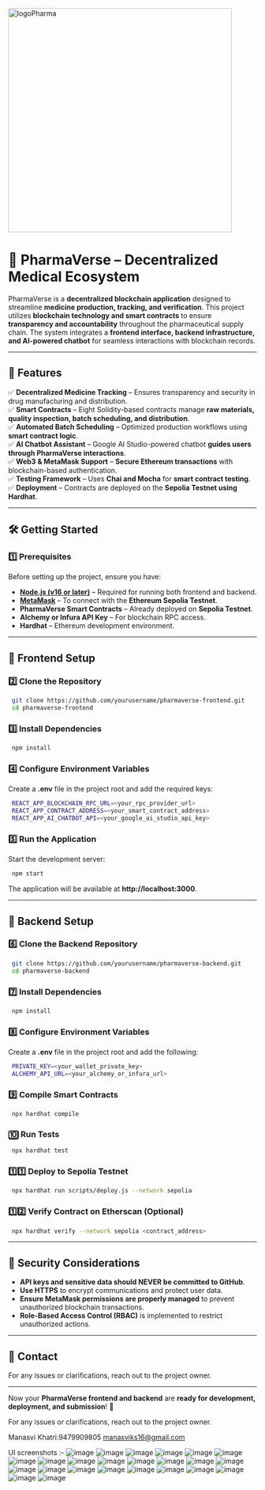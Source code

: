 <img align="center" width="453" alt="logoPharma" src="https://github.com/Team-Upsilon/PharmaVerse-frontend/assets/103581884/6c562eb4-4c57-4f20-9cdd-e9fe98cc27f1">



# 🌿 PharmaVerse – Decentralized Medical Ecosystem

PharmaVerse is a **decentralized blockchain application** designed to streamline **medicine production, tracking, and verification**. This project utilizes **blockchain technology and smart contracts** to ensure **transparency and accountability** throughout the pharmaceutical supply chain. The system integrates a **frontend interface, backend infrastructure, and AI-powered chatbot** for seamless interactions with blockchain records.

---

## 🚀 Features  

✅ **Decentralized Medicine Tracking** – Ensures transparency and security in drug manufacturing and distribution.  
✅ **Smart Contracts** – Eight Solidity-based contracts manage **raw materials, quality inspection, batch scheduling, and distribution**.  
✅ **Automated Batch Scheduling** – Optimized production workflows using **smart contract logic**.  
✅ **AI Chatbot Assistant** – Google AI Studio-powered chatbot **guides users through PharmaVerse interactions**.  
✅ **Web3 & MetaMask Support** – **Secure Ethereum transactions** with blockchain-based authentication.  
✅ **Testing Framework** – Uses **Chai and Mocha** for **smart contract testing**.  
✅ **Deployment** – Contracts are deployed on the **Sepolia Testnet using Hardhat**.  

---

## 🛠️ Getting Started  

### 1️⃣ Prerequisites  

Before setting up the project, ensure you have:  

- **[Node.js (v16 or later)](https://nodejs.org/)** – Required for running both frontend and backend.  
- **[MetaMask](https://metamask.io/)** – To connect with the **Ethereum Sepolia Testnet**.  
- **PharmaVerse Smart Contracts** – Already deployed on **Sepolia Testnet**.  
- **Alchemy or Infura API Key** – For blockchain RPC access.  
- **Hardhat** – Ethereum development environment.  

---

## 📌 Frontend Setup  

### 2️⃣ Clone the Repository  

```sh
 git clone https://github.com/yourusername/pharmaverse-frontend.git
 cd pharmaverse-frontend
```

### 3️⃣ Install Dependencies  

```sh
 npm install
```

### 4️⃣ Configure Environment Variables  

Create a **.env** file in the project root and add the required keys:  

```sh
 REACT_APP_BLOCKCHAIN_RPC_URL=<your_rpc_provider_url>
 REACT_APP_CONTRACT_ADDRESS=<your_smart_contract_address>
 REACT_APP_AI_CHATBOT_API=<your_google_ai_studio_api_key>
```

### 5️⃣ Run the Application  

Start the development server:  

```sh
 npm start
```

The application will be available at **http://localhost:3000**.  

---

## 🔄 Backend Setup  

### 6️⃣ Clone the Backend Repository  

```sh
 git clone https://github.com/yourusername/pharmaverse-backend.git
 cd pharmaverse-backend
```

### 7️⃣ Install Dependencies  

```sh
 npm install
```

### 8️⃣ Configure Environment Variables  

Create a **.env** file in the project root and add the following:  

```sh
 PRIVATE_KEY=<your_wallet_private_key>
 ALCHEMY_API_URL=<your_alchemy_or_infura_url>
```

### 9️⃣ Compile Smart Contracts  

```sh
 npx hardhat compile
```

### 🔟 Run Tests  

```sh
 npx hardhat test
```

### 1️⃣1️⃣ Deploy to Sepolia Testnet  

```sh
 npx hardhat run scripts/deploy.js --network sepolia
```

### 1️⃣2️⃣ Verify Contract on Etherscan (Optional)  

```sh
 npx hardhat verify --network sepolia <contract_address>
```

---

## 🔐 Security Considerations  

- **API keys and sensitive data should NEVER be committed to GitHub**.  
- **Use HTTPS** to encrypt communications and protect user data.  
- **Ensure MetaMask permissions are properly managed** to prevent unauthorized blockchain transactions.  
- **Role-Based Access Control (RBAC)** is implemented to restrict unauthorized actions.  

---

## 📩 Contact  

For any issues or clarifications, reach out to the project owner.  

---

Now your **PharmaVerse frontend and backend** are **ready for development, deployment, and submission**! 🚀

For any issues or clarifications, reach out to the project owner.  

Manasvi Khatri:9479909805
manasviks16@gmail.com


UI screenshots :-
![image](https://github.com/user-attachments/assets/76429222-30f3-453b-b3f7-7decb568bf1e)
![image](https://github.com/user-attachments/assets/7fef9003-44b4-43af-acf1-a3524c3a7439)
![image](https://github.com/user-attachments/assets/274f3a1d-21b6-4d63-ae7b-1b20d7a98c2e)
![image](https://github.com/user-attachments/assets/5763f8b0-d5fc-4ead-b6bd-941c98198bbc)
![image](https://github.com/user-attachments/assets/42848988-6637-49f8-9271-dd5fe1f7e114)
![image](https://github.com/user-attachments/assets/857e58df-07bc-4b14-9ca4-448b87debf58)
![image](https://github.com/user-attachments/assets/07c27fc3-1070-4ccc-96ad-93c11724aab2)
![image](https://github.com/user-attachments/assets/3fa4d110-45ff-496c-9394-feb970eb4465)
![image](https://github.com/user-attachments/assets/6d6a5deb-d561-47e2-8b1f-59bf9228d602)
![image](https://github.com/user-attachments/assets/0acf2fe4-3e40-4a1b-b41c-0bc3f0b7d9c9)
![image](https://github.com/user-attachments/assets/647e799f-042b-41eb-abc7-4a11d1f96491)
![image](https://github.com/user-attachments/assets/407d25c9-fba0-4d6e-a922-04cac80c69ac)
![image](https://github.com/user-attachments/assets/a3bc4432-78b2-4e06-88fc-1abd256422fb)
![image](https://github.com/user-attachments/assets/58b27c76-fbb4-4e3a-8319-d4f4279e5bc7)
![image](https://github.com/user-attachments/assets/e2cc8461-78de-454e-9a57-906516c57648)
![image](https://github.com/user-attachments/assets/fc16a315-82d5-48f9-b617-1d59b6a6dcc5)
![image](https://github.com/user-attachments/assets/717251e4-cb01-4381-90c3-ca76a0bb500d)
![image](https://github.com/user-attachments/assets/3b45cf7e-1eca-46be-bfc4-e775682601e5)
![image](https://github.com/user-attachments/assets/bd09f277-f8f6-4a09-8791-f3c28d652753)
![image](https://github.com/user-attachments/assets/29b19220-df79-4933-a907-5f9e00178c5d)
![image](https://github.com/user-attachments/assets/1fb51d9e-3714-4dc2-962e-311cce1f7481)
![image](https://github.com/user-attachments/assets/c3bd571f-ceff-496d-a495-e6af1b910906)
![image](https://github.com/user-attachments/assets/bf9c864c-80dd-440b-98df-db7c56b22bab)
![image](https://github.com/user-attachments/assets/52bfe5a7-2144-4018-8b3c-84c437f58a25)

































